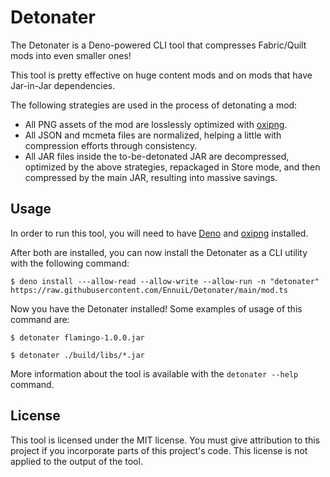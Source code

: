 # Detonater

The Detonater is a Deno-powered CLI tool that compresses Fabric/Quilt mods into even smaller ones!

<!--
Oh, and before you say "The name has a typo on it! It's supposed to be the Detonator!", this "typo" is intentional. "Detonater" is an anagram of "Deno Tater"!
I even went off my way to immediately rename the whole project after the initial release once I realized that I missed an opportunity there, so, yeah, it's not a bug, it's a feature
-->

This tool is pretty effective on huge content mods and on mods that have Jar-in-Jar dependencies.

The following strategies are used in the process of detonating a mod:
- All PNG assets of the mod are losslessly optimized with [oxipng](https://github.com/shssoichiro/oxipng).
- All JSON and mcmeta files are normalized, helping a little with compression efforts through consistency.
- All JAR files inside the to-be-detonated JAR are decompressed, optimized by the above strategies, repackaged in Store mode, and then compressed by the main JAR, resulting into massive savings.

## Usage

In order to run this tool, you will need to have [Deno](https://deno.land/) and [oxipng](https://github.com/shssoichiro/oxipng) installed.

After both are installed, you can now install the Detonater as a CLI utility with the following command:

`$ deno install ---allow-read --allow-write --allow-run -n "detonater" https://raw.githubusercontent.com/EnnuiL/Detonater/main/mod.ts`

Now you have the Detonater installed! Some examples of usage of this command are:

`$ detonater flamingo-1.0.0.jar`

`$ detonater ./build/libs/*.jar`

More information about the tool is available with the `detonater --help` command.

## License

This tool is licensed under the MIT license. You must give attribution to this project if you incorporate parts of this project's code. This license is not applied to the output of the tool.
